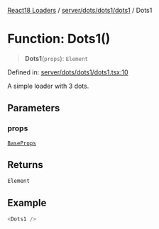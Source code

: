 [React18 Loaders](../modules.md) / [server/dots/dots1/dots1](../modules/server_dots_dots1_dots1.md) / Dots1

# Function: Dots1()

> **Dots1**(`props`): `Element`

Defined in: [server/dots/dots1/dots1.tsx:10](https://github.com/react18-tools/turborepo-template/blob/4ddbc8f1bc17ba0b17cf827b4dbb508da704727f/lib/src/server/dots/dots1/dots1.tsx#L10)

A simple loader with 3 dots.

## Parameters

### props

[`BaseProps`](../interfaces/server_common_base_base.BaseProps.md)

## Returns

`Element`

## Example

```ts
<Dots1 />
```

